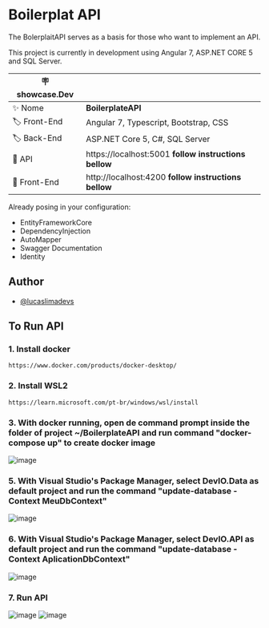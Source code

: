 
# Boilerplat API

The BolerplaitAPI serves as a basis for those who want to implement an API.

This project is currently in development using Angular 7, ASP.NET CORE 5 and SQL Server.

| :placard: showcase.Dev |     |
| -------------  | --- |
| :sparkles: Nome        | **BoilerplateAPI**
| :label: Front-End | Angular 7, Typescript, Bootstrap, CSS
| :label: Back-End | ASP.NET Core 5, C#, SQL Server
| :rocket: API         | https://localhost:5001 **follow instructions bellow**
| :rocket: Front-End         | http://localhost:4200 **follow instructions bellow**

Already posing in your configuration:

- EntityFrameworkCore
- DependencyInjection
- AutoMapper
- Swagger Documentation
- Identity

## Author

- [@lucaslimadevs](https://www.github.com/lucaslimadevs)

## To Run API

### 1. Install docker 

	https://www.docker.com/products/docker-desktop/
		
### 2. Install WSL2

	https://learn.microsoft.com/pt-br/windows/wsl/install 

### 3. With docker running, open de command prompt inside the folder of project ~/BoilerplateAPI and run command "docker-compose up" to create docker image    
    
![image](https://user-images.githubusercontent.com/117870158/212800438-075df690-50bb-4e27-89da-b1a68cb00331.png)

### 5. With Visual Studio's Package Manager, select DevIO.Data as default project and run the command "update-database -Context MeuDbContext"

![image](https://user-images.githubusercontent.com/117870158/212800750-49913293-18cd-42e0-981c-8e8fa041b543.png)
 
### 6. With Visual Studio's Package Manager, select DevIO.API as default project and run the command "update-database -Context AplicationDbContext"

![image](https://user-images.githubusercontent.com/117870158/212801071-6698f307-1eda-4194-aa22-2fa5a26f92fa.png)

### 7. Run API

![image](https://user-images.githubusercontent.com/117870158/212801120-383b8e17-104e-45c4-b40c-264f73b4bc34.png)
![image](https://user-images.githubusercontent.com/117870158/211464317-c2d4ded5-3a5c-4e16-a722-99f2eba76926.png)

